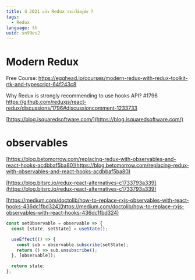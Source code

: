 ```yaml
---
title: ปี 2021 แล้ว Redux ยังน่าใช้อยู่มั้ย ?
tags:
  - Redux
language: th
uuid: sn99eu2
---
```


# Modern Redux

Free Course: https://egghead.io/courses/modern-redux-with-redux-toolkit-rtk-and-typescript-64f243c8

Why Redux is strongly recommending to use hooks API? #1796
https://github.com/reduxjs/react-redux/discussions/1796#discussioncomment-1233733

[https://blog.isquaredsoftware.com/](https://blog.isquaredsoftware.com/)



# observables

[https://blog.betomorrow.com/replacing-redux-with-observables-and-react-hooks-acdbbaf5ba80](https://blog.betomorrow.com/replacing-redux-with-observables-and-react-hooks-acdbbaf5ba80)

[https://blog.bitsrc.io/redux-react-alternatives-c1733793a339](https://blog.bitsrc.io/redux-react-alternatives-c1733793a339)

[https://medium.com/doctolib/how-to-replace-rxjs-observables-with-react-hooks-436dc1fbd324](https://medium.com/doctolib/how-to-replace-rxjs-observables-with-react-hooks-436dc1fbd324)

```jsx
const setObservable = observable => {
  const [state, setState] = useState();

  useEffect(() => {
    const sub = observable.subscribe(setState);
    return () => sub.unsubscribe();
  }, [observable]);

  return state;
};
```

